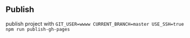 ## Publish

publish project with `GIT_USER=wwww CURRENT_BRANCH=master USE_SSH=true npm run publish-gh-pages`
